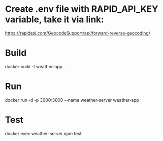 # Create .env file with RAPID_API_KEY variable, take it via link:
https://rapidapi.com/GeocodeSupport/api/forward-reverse-geocoding/
# Build 
docker build -t weather-app .
# Run
docker run -d -p 3000:3000 --name weather-server weather-app
# Test
docker exec weather-server npm test
